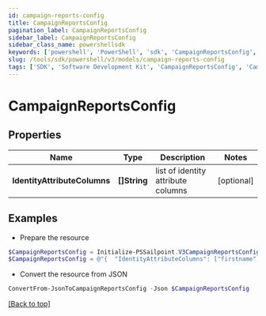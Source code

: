 ```yaml
---
id: campaign-reports-config
title: CampaignReportsConfig
pagination_label: CampaignReportsConfig
sidebar_label: CampaignReportsConfig
sidebar_class_name: powershellsdk
keywords: ['powershell', 'PowerShell', 'sdk', 'CampaignReportsConfig', 'CampaignReportsConfig'] 
slug: /tools/sdk/powershell/v3/models/campaign-reports-config
tags: ['SDK', 'Software Development Kit', 'CampaignReportsConfig', 'CampaignReportsConfig']
---
```



# CampaignReportsConfig

## Properties

Name | Type | Description | Notes
------------ | ------------- | ------------- | -------------
**IdentityAttributeColumns** | **[]String** | list of identity attribute columns | [optional] 

## Examples

- Prepare the resource
```powershell
$CampaignReportsConfig = Initialize-PSSailpoint.V3CampaignReportsConfig  -IdentityAttributeColumns [firstname, lastname]
$CampaignReportsConfig = @"{  "IdentityAttributeColumns": ["firstname", "lastname"] }"@
```

- Convert the resource from JSON
```powershell
ConvertFrom-JsonToCampaignReportsConfig -Json $CampaignReportsConfig
```


[[Back to top]](#) 

